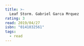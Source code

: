 ```yaml
---
title: >-
  Leaf Storm. Gabriel Garca Mrquez
rating: 3
read: 2019/04/27
isbn: "0141032561"
tags:
  - read
---
```


